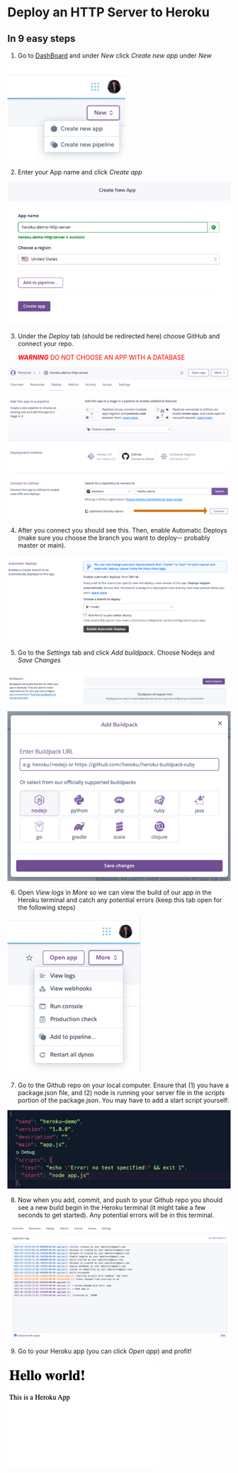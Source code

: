 # Deploy an HTTP Server to Heroku

## In 9 easy steps

1. Go to [DashBoard](https://dashboard.heroku.com/apps) and under _New_ click _Create new app_ under _New_

![CREATE_NEW_APP](./assets/CREATE_NEW_APP.png)

2. Enter your App name and click _Create app_

![CREATE_NEW_APP](./assets/NAME_APP.png)

3. Under the _Deploy_ tab (should be redirected here) choose GitHub and connect your repo.

   <span style="color:red">**_WARNING_** DO NOT CHOOSE AN APP WITH A DATABASE</span>

![CHOOSE_REPO](./assets/CHOOSE_REPO.png)

4. After you connect you should see this. Then, enable Automatic Deploys (make sure you choose the branch you want to deploy-- probably master or main).

![CHOOSE_REPO](./assets/AUTOMATIC_DEPLOYS.png)

5. Go to the _Settings_ tab and click _Add buildpack_. Choose Nodejs and _Save Changes_

![BUILDPACK](./assets/BUILDPACK.png)
![CHOOSE_NODEJS](./assets/CHOOSE_NODEJS.png)

6. Open _View logs_ in _More_ so we can view the build of our app in the Heroku terminal and catch any potential errors (keep this tab open for the following steps)

![VIEW_LOGS](./assets/VIEW_LOGS.png)

7. Go to the Github repo on your local computer. Ensure that (1) you have a package.json file, and (2) node is running your server file in the _scripts_ portion of the package.json. You may have to add a start script yourself:

![SCRIPTS](./assets/SCRIPTS_START.png)

8. Now when you add, commit, and push to your Github repo you should see a new build begin in the Heroku terminal (it might take a few seconds to get started). Any potential errors will be in this terminal.

![APPLICATION_LOGS](./assets/APPLICATION_LOGS.png)

9. Go to your Heroku app (you can click _Open app_) and profit!

![HEROKU_SUCCESS](./assets/HEROKU_SUCCESS.png)
